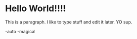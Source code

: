 # Hello World!!!!

This is a paragraph. I like to type stuff and edit it later.
YO sup.

-auto
-magical
